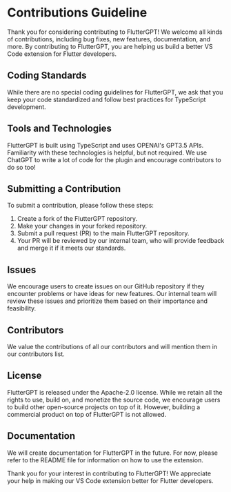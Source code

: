 # Contributions Guideline

Thank you for considering contributing to FlutterGPT! We welcome all kinds of contributions, including bug fixes, new features, documentation, and more. By contributing to FlutterGPT, you are helping us build a better VS Code extension for Flutter developers.

## Coding Standards

While there are no special coding guidelines for FlutterGPT, we ask that you keep your code standardized and follow best practices for TypeScript development.

## Tools and Technologies

FlutterGPT is built using TypeScript and uses OPENAI's GPT3.5 APIs. Familiarity with these technologies is helpful, but not required. We use ChatGPT to write a lot of code for the plugin and encourage contributors to do so too! 

## Submitting a Contribution

To submit a contribution, please follow these steps:

1. Create a fork of the FlutterGPT repository.
2. Make your changes in your forked repository.
3. Submit a pull request (PR) to the main FlutterGPT repository.
4. Your PR will be reviewed by our internal team, who will provide feedback and merge it if it meets our standards.

## Issues

We encourage users to create issues on our GitHub repository if they encounter problems or have ideas for new features. Our internal team will review these issues and prioritize them based on their importance and feasibility.

## Contributors

We value the contributions of all our contributors and will mention them in our contributors list. 

## License

FlutterGPT is released under the Apache-2.0 license. While we retain all the rights to use, build on, and monetize the source code, we encourage users to build other open-source projects on top of it. However, building a commercial product on top of FlutterGPT is not allowed.

## Documentation

We will create documentation for FlutterGPT in the future. For now, please refer to the README file for information on how to use the extension.

Thank you for your interest in contributing to FlutterGPT! We appreciate your help in making our VS Code extension better for Flutter developers.